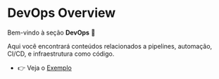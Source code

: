# DevOps Overview

Bem-vindo à seção **DevOps** 🔧  

Aqui você encontrará conteúdos relacionados a pipelines, automação, CI/CD, e infraestrutura como código.

- 👉 Veja o [Exemplo](/devops/example)
